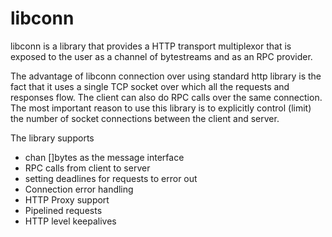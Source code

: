 # libconn

libconn is a library that provides a HTTP transport multiplexor that is exposed to the user
as a channel of bytestreams and as an RPC provider.

The advantage of libconn connection over using standard http library is the fact that it uses a single
TCP socket over which all the requests and responses flow. The client can also do RPC calls
over the same connection. The most important reason to use this library is to explicitly control (limit)
the number of socket connections between the client and server.

The library supports
* chan []bytes as the message interface
* RPC calls from client to server
* setting deadlines for requests to error out
* Connection error handling
* HTTP Proxy support
* Pipelined requests
* HTTP level keepalives
